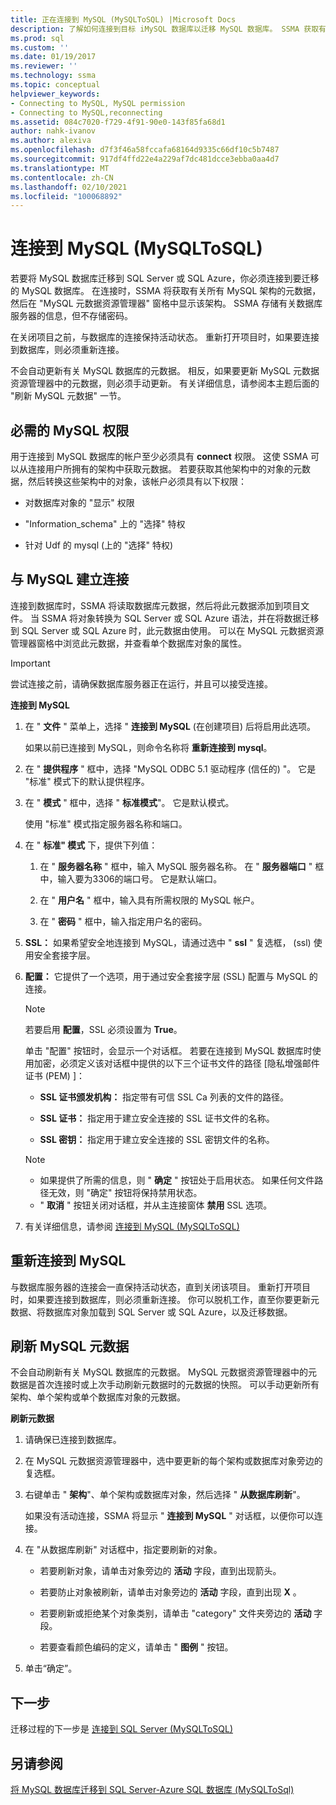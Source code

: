 ```yaml
---
title: 正在连接到 MySQL (MySQLToSQL) |Microsoft Docs
description: 了解如何连接到目标 iMySQL 数据库以迁移 MySQL 数据库。 SSMA 获取有关 Azure SQL 数据库中的数据库的元数据。
ms.prod: sql
ms.custom: ''
ms.date: 01/19/2017
ms.reviewer: ''
ms.technology: ssma
ms.topic: conceptual
helpviewer_keywords:
- Connecting to MySQL, MySQL permission
- Connecting to MySQL,reconnecting
ms.assetid: 084c7020-f729-4f91-90e0-143f85fa68d1
author: nahk-ivanov
ms.author: alexiva
ms.openlocfilehash: d7f3f46a58fccafa68164d9335c66df10c5b7487
ms.sourcegitcommit: 917df4ffd22e4a229af7dc481dcce3ebba0aa4d7
ms.translationtype: MT
ms.contentlocale: zh-CN
ms.lasthandoff: 02/10/2021
ms.locfileid: "100068892"
---
```

# <a name="connecting-to-mysql-mysqltosql"></a>连接到 MySQL (MySQLToSQL)
若要将 MySQL 数据库迁移到 SQL Server 或 SQL Azure，你必须连接到要迁移的 MySQL 数据库。 在连接时，SSMA 将获取有关所有 MySQL 架构的元数据，然后在 "MySQL 元数据资源管理器" 窗格中显示该架构。 SSMA 存储有关数据库服务器的信息，但不存储密码。  
  
在关闭项目之前，与数据库的连接保持活动状态。 重新打开项目时，如果要连接到数据库，则必须重新连接。  
  
不会自动更新有关 MySQL 数据库的元数据。 相反，如果要更新 MySQL 元数据资源管理器中的元数据，则必须手动更新。 有关详细信息，请参阅本主题后面的 "刷新 MySQL 元数据" 一节。  
  
## <a name="required-mysql-permissions"></a>必需的 MySQL 权限  
用于连接到 MySQL 数据库的帐户至少必须具有 **connect** 权限。 这使 SSMA 可以从连接用户所拥有的架构中获取元数据。 若要获取其他架构中的对象的元数据，然后转换这些架构中的对象，该帐户必须具有以下权限：  
  
-   对数据库对象的 "显示" 权限  
  
-   "Information_schema" 上的 "选择" 特权  
  
-   针对 Udf 的 mysql (上的 "选择" 特权)   
  
## <a name="establishing-a-connection-to-mysql"></a>与 MySQL 建立连接  
连接到数据库时，SSMA 将读取数据库元数据，然后将此元数据添加到项目文件。 当 SSMA 将对象转换为 SQL Server 或 SQL Azure 语法，并在将数据迁移到 SQL Server 或 SQL Azure 时，此元数据由使用。 可以在 MySQL 元数据资源管理器窗格中浏览此元数据，并查看单个数据库对象的属性。  
  
> [!IMPORTANT]  
> 尝试连接之前，请确保数据库服务器正在运行，并且可以接受连接。  
  
**连接到 MySQL**  
  
1.  在 " **文件** " 菜单上，选择 " **连接到 MySQL** (在创建项目) 后将启用此选项。  
  
    如果以前已连接到 MySQL，则命令名称将 **重新连接到 mysql**。  
  
2.  在 " **提供程序** " 框中，选择 "MySQL ODBC 5.1 驱动程序 (信任的) "。 它是 "标准" 模式下的默认提供程序。  
  
3.  在 " **模式** " 框中，选择 " **标准模式**"。 它是默认模式。  
  
    使用 "标准" 模式指定服务器名称和端口。  
  
4.  在 " **标准" 模式** 下，提供下列值：  
  
    1.  在 " **服务器名称** " 框中，输入 MySQL 服务器名称。 在 " **服务器端口** " 框中，输入要为3306的端口号。 它是默认端口。  
  
    2.  在 " **用户名** " 框中，输入具有所需权限的 MySQL 帐户。  
  
    3.  在 " **密码** " 框中，输入指定用户名的密码。  
  
5.  **SSL：** 如果希望安全地连接到 MySQL，请通过选中 " **ssl** " 复选框， (ssl) 使用安全套接字层。  
  
6.  **配置：** 它提供了一个选项，用于通过安全套接字层 (SSL) 配置与 MySQL 的连接。  
  
    > [!NOTE]  
    > 若要启用 **配置**，SSL 必须设置为 **True**。  
  
    单击 "配置" 按钮时，会显示一个对话框。 若要在连接到 MySQL 数据库时使用加密，必须定义该对话框中提供的以下三个证书文件的路径 [隐私增强邮件证书 (PEM) ]：  
  
    -   **SSL 证书颁发机构：** 指定带有可信 SSL Ca 列表的文件的路径。  
  
    -   **SSL 证书：** 指定用于建立安全连接的 SSL 证书文件的名称。  
  
    -   **SSL 密钥：** 指定用于建立安全连接的 SSL 密钥文件的名称。  
  
    > [!NOTE]  
    > -   如果提供了所需的信息，则 " **确定** " 按钮处于启用状态。 如果任何文件路径无效，则 "确定" 按钮将保持禁用状态。  
    > -   " **取消** " 按钮关闭对话框，并从主连接窗体 **禁用** SSL 选项。  
  
7.  有关详细信息，请参阅 [连接到 MySQL &#40;MySQLToSQL&#41;](../../ssma/mysql/connect-to-mysql-mysqltosql.md)  
  
## <a name="reconnecting-to-mysql"></a>重新连接到 MySQL  
与数据库服务器的连接会一直保持活动状态，直到关闭该项目。 重新打开项目时，如果要连接到数据库，则必须重新连接。 你可以脱机工作，直至你要更新元数据、将数据库对象加载到 SQL Server 或 SQL Azure，以及迁移数据。  
  
## <a name="refreshing-mysql-metadata"></a>刷新 MySQL 元数据  
不会自动刷新有关 MySQL 数据库的元数据。 MySQL 元数据资源管理器中的元数据是首次连接时或上次手动刷新元数据时的元数据的快照。 可以手动更新所有架构、单个架构或单个数据库对象的元数据。  
  
**刷新元数据**  
  
1.  请确保已连接到数据库。  
  
2.  在 MySQL 元数据资源管理器中，选中要更新的每个架构或数据库对象旁边的复选框。  
  
3.  右键单击 " **架构**"、单个架构或数据库对象，然后选择 " **从数据库刷新**"。  
  
    如果没有活动连接，SSMA 将显示 " **连接到 MySQL** " 对话框，以便你可以连接。  
  
4.  在 "从数据库刷新" 对话框中，指定要刷新的对象。  
  
    -   若要刷新对象，请单击对象旁边的 **活动** 字段，直到出现箭头。  
  
    -   若要防止对象被刷新，请单击对象旁边的 **活动** 字段，直到出现 **X** 。  
  
    -   若要刷新或拒绝某个对象类别，请单击 "category" 文件夹旁边的 **活动** 字段。  
  
    -   若要查看颜色编码的定义，请单击 " **图例** " 按钮。  
  
5.  单击“确定”。  
  
## <a name="next-step"></a>下一步  
迁移过程的下一步是 [连接到 SQL Server &#40;MySQLToSQL&#41;](../../ssma/mysql/connecting-to-sql-server-mysqltosql.md)  
  
## <a name="see-also"></a>另请参阅  
[将 MySQL 数据库迁移到 SQL Server-Azure SQL 数据库 &#40;MySQLToSql&#41;](../../ssma/mysql/migrating-mysql-databases-to-sql-server-azure-sql-db-mysqltosql.md)  
  

